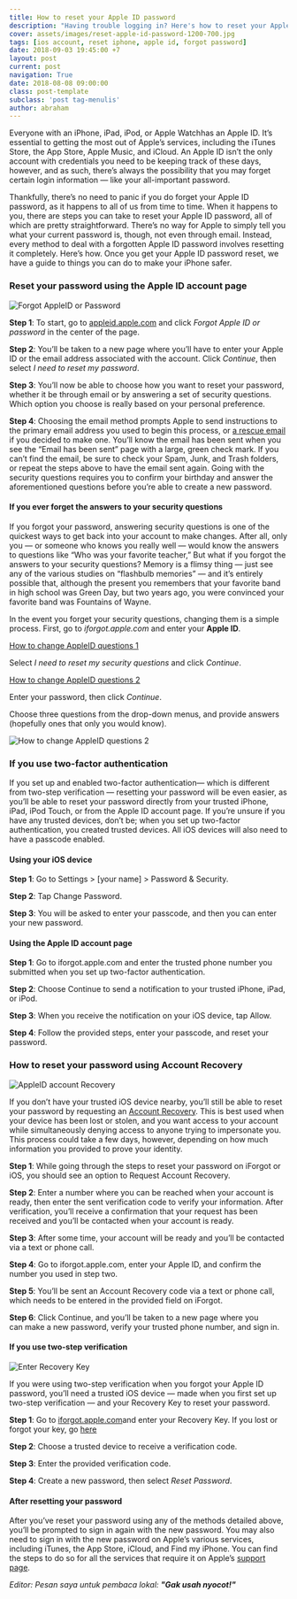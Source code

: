 ```yaml
---
title: How to reset your Apple ID password
description: "Having trouble logging in? Here's how to reset your Apple ID password"
cover: assets/images/reset-apple-id-password-1200-700.jpg
tags: [ios account, reset iphone, apple id, forgot password]
date: 2018-09-03 19:45:00 +7
layout: post
current: post
navigation: True
date: 2018-08-08 09:00:00
class: post-template
subclass: 'post tag-menulis'
author: abraham
---
```


Everyone with an iPhone, iPad, iPod, or Apple Watchhas an Apple ID. It’s essential to getting the most out of Apple’s services, including the iTunes Store, the App Store, Apple Music, and iCloud. An Apple ID isn’t the only account with credentials you need to be keeping track of these days, however, and as such, there’s always the possibility that you may forget certain login information — like your all-important password.<!--more-->

Thankfully, there’s no need to panic if you do forget your Apple ID password, as it happens to all of us from time to time. When it happens to you, there are steps you can take to reset your Apple ID password, all of which are pretty straightforward. There’s no way for Apple to simply tell you what your current password is, though, not even through email. Instead, every method to deal with a forgotten Apple ID password involves resetting it completely. Here’s how. Once you get your Apple ID password reset, we have a guide to things you can do to make your iPhone safer.

### Reset your password using the Apple ID account page

![Forgot AppleID or Password](https://img.digitaltrends.com/image/forgot-appleid-or-password-720x720.png)

**Step 1**: To start, go to [appleid.apple.com](https://appleid.apple.com/) and click _Forgot Apple ID or password_ in the center of the page.

**Step 2**: You’ll be taken to a new page where you’ll have to enter your Apple ID or the email address associated with the account. Click _Continue_, then select _I need to reset my password_.

**Step 3**: You’ll now be able to choose how you want to reset your password, whether it be through email or by answering a set of security questions. Which option you choose is really based on your personal preference.

**Step 4**: Choosing the email method prompts Apple to send instructions to the primary email address you used to begin this process, or [a rescue email](https://support.apple.com/en-us/HT201356#rescue) if you decided to make one. You’ll know the email has been sent when you see the “Email has been sent” page with a large, green check mark. If you can’t find the email, be sure to check your Spam, Junk, and Trash folders, or repeat the steps above to have the email sent again. Going with the security questions requires you to confirm your birthday and answer the aforementioned questions before you’re able to create a new password.

#### If you ever forget the answers to your security questions

If you forgot your password, answering security questions is one of the quickest ways to get back into your account to make changes. After all, only you — or someone who knows you really well — would know the answers to questions like “Who was your favorite teacher,” But what if you forgot the answers to your security questions? Memory is a flimsy thing — just see any of the various studies on “flashbulb memories” — and it’s entirely possible that, although the present you remembers that your favorite band in high school was Green Day, but two years ago, you were convinced your favorite band was Fountains of Wayne.

In the event you forget your security questions, changing them is a simple process. First, go to _iforgot.apple.com_ and enter your **Apple ID**.

[How to change AppleID questions 1](https://icdn2.digitaltrends.com/image/how-to-change-apple-id-questions-1-720x720.jpg)

Select _I need to reset my security questions_ and click _Continue_.

[How to change AppleID questions 2](https://icdn3.digitaltrends.com/image/how-to-change-appleid-questions-2-720x720.jpg)

Enter your password, then click _Continue_.

Choose three questions from the drop-down menus, and provide answers (hopefully ones that only you would know).

![How to change AppleID questions 2](https://icdn4.digitaltrends.com/image/how-to-change-appleid-question-step-3-720x720.jpg)

### If you use two-factor authentication

If you set up and enabled two-factor authentication— which is different from two-step verification — resetting your password will be even easier, as you’ll be able to reset your password directly from your trusted iPhone, iPad, iPod Touch, or from the Apple ID account page. If you’re unsure if you have any trusted devices, don’t be; when you set up two-factor authentication, you created trusted devices. All iOS devices will also need to have a passcode enabled.

#### Using your iOS device

**Step 1**: Go to Settings > [your name] > Password & Security.

**Step 2**: Tap Change Password.

**Step 3**: You will be asked to enter your passcode, and then you can enter your new password.

#### Using the Apple ID account page

**Step 1**: Go to iforgot.apple.com and enter the trusted phone number you submitted when you set up two-factor authentication.

**Step 2**: Choose Continue to send a notification to your trusted iPhone, iPad, or iPod.

**Step 3**: When you receive the notification on your iOS device, tap Allow.

**Step 4**: Follow the provided steps, enter your passcode, and reset your password.

### How to reset your password using Account Recovery

![AppleID account Recovery](https://icdn2.digitaltrends.com/image/appleid-account-recovery-requested-195x400.png)

If you don’t have your trusted iOS device nearby, you’ll still be able to reset your password by requesting an [Account Recovery](https://support.apple.com/en-us/HT204921). This is best used when your device has been lost or stolen, and you want access to your account while simultaneously denying access to anyone trying to impersonate you. This process could take a few days, however, depending on how much information you provided to prove your identity.

**Step 1**: While going through the steps to reset your password on iForgot or iOS, you should see an option to Request Account Recovery.

**Step 2**: Enter a number where you can be reached when your account is ready, then enter the sent verification code to verify your information. After verification, you’ll receive a confirmation that your request has been received and you’ll be contacted when your account is ready.

**Step 3**: After some time, your account will be ready and you’ll be contacted via a text or phone call.

**Step 4**: Go to iforgot.apple.com, enter your Apple ID, and confirm the number you used in step two.

**Step 5**: You’ll be sent an Account Recovery code via a text or phone call, which needs to be entered in the provided field on iForgot.

**Step 6**: Click Continue, and you’ll be taken to a new page where you can make a new password, verify your trusted phone number, and sign in.

#### If you use two-step verification

![Enter Recovery Key](https://img.digitaltrends.com/image/enter-recovery-key-720x720.png)

If you were using two-step verification when you forgot your Apple ID password, you’ll need a trusted iOS device — made when you first set up two-step verification — and your Recovery Key to reset your password.

**Step 1**: Go to [iforgot.apple.com](https://iforgot.apple.com/)and enter your Recovery Key. If you lost or forgot your key, go [here](https://support.apple.com/en-us/HT202649)

**Step 2**: Choose a trusted device to receive a verification code.

**Step 3**: Enter the provided verification code.

**Step 4**: Create a new password, then select _Reset Password_.

#### After resetting your password

After you’ve reset your password using any of the methods detailed above, you’ll be prompted to sign in again with the new password. You may also need to sign in with the new password on Apple’s various services, including iTunes, the App Store, iCloud, and Find my iPhone. You can find the steps to do so for all the services that require it on Apple’s [support page](https://support.apple.com/en-us/HT204071).

_Editor: Pesan saya untuk pembaca lokal: **"Gak usah nyocot!"**_
